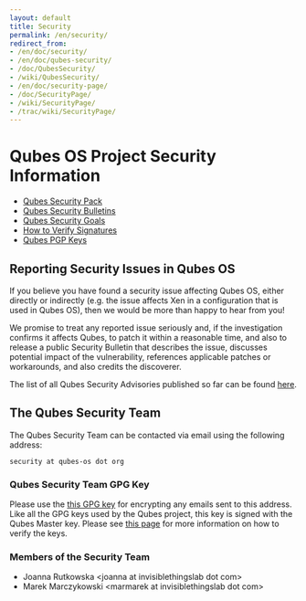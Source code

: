 ```yaml
---
layout: default
title: Security
permalink: /en/security/
redirect_from: 
- /en/doc/security/
- /en/doc/qubes-security/
- /doc/QubesSecurity/
- /wiki/QubesSecurity/
- /en/doc/security-page/
- /doc/SecurityPage/
- /wiki/SecurityPage/
- /trac/wiki/SecurityPage/
---
```


Qubes OS Project Security Information
=====================================

-   [Qubes Security Pack](/en/doc/security-pack/)
-   [Qubes Security Bulletins](/en/doc/security-bulletins/)
-   [Qubes Security Goals](/en/doc/security-goals/)
-   [How to Verify Signatures](/en/doc/verifying-signatures/)
-   [Qubes PGP Keys](http://keys.qubes-os.org/keys/)

Reporting Security Issues in Qubes OS
-------------------------------------

If you believe you have found a security issue affecting Qubes OS, either directly or indirectly (e.g. the issue affects Xen in a configuration that is used in Qubes OS), then we would be more than happy to hear from you!

We promise to treat any reported issue seriously and, if the investigation confirms it affects Qubes, to patch it within a reasonable time, and also to release a public Security Bulletin that describes the issue, discusses potential impact of the vulnerability, references applicable patches or workarounds, and also credits the discoverer.

The list of all Qubes Security Advisories published so far can be found [here](/en/doc/security-bulletins/).

The Qubes Security Team
-----------------------

The Qubes Security Team can be contacted via email using the following address:

~~~
security at qubes-os dot org
~~~

### Qubes Security Team GPG Key ###

Please use the [this GPG key](http://keys.qubes-os.org/keys/qubes-os-security-team-key.asc) for encrypting any emails sent to this address. Like all the GPG keys used by the Qubes project, this key is signed with the Qubes Master key. Please see [this page](/en/doc/verifying-signatures/) for more information on how to verify the keys.

### Members of the Security Team ###

-   Joanna Rutkowska \<joanna at invisiblethingslab dot com\>
-   Marek Marczykowski \<marmarek at invisiblethingslab dot com\>


